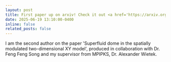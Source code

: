 ```yaml
---
layout: post
title: First paper up on arxiv! Check it out <a href='https://arxiv.org/abs/2506.16068'>here</a>.
date: 2025-06-19 13:10:00-0400
inline: false
related_posts: false
---
```


I am the second author on the paper 'Superfluid dome in the spatially modulated two-dimensional XY model', produced in collaboration with Dr. Feng Feng Song and my supervisor from MPIPKS, Dr. Alexander Wietek.

